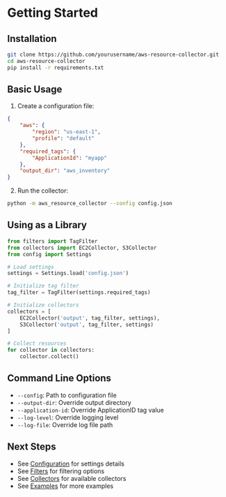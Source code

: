 # Getting Started

## Installation

```bash
git clone https://github.com/yourusername/aws-resource-collector.git
cd aws-resource-collector
pip install -r requirements.txt
```

## Basic Usage

1. Create a configuration file:

```json
{
    "aws": {
        "region": "us-east-1",
        "profile": "default"
    },
    "required_tags": {
        "ApplicationId": "myapp"
    },
    "output_dir": "aws_inventory"
}
```

2. Run the collector:

```bash
python -m aws_resource_collector --config config.json
```

## Using as a Library

```python
from filters import TagFilter
from collectors import EC2Collector, S3Collector
from config import Settings

# Load settings
settings = Settings.load('config.json')

# Initialize tag filter
tag_filter = TagFilter(settings.required_tags)

# Initialize collectors
collectors = [
    EC2Collector('output', tag_filter, settings),
    S3Collector('output', tag_filter, settings)
]

# Collect resources
for collector in collectors:
    collector.collect()
```

## Command Line Options

- `--config`: Path to configuration file
- `--output-dir`: Override output directory
- `--application-id`: Override ApplicationID tag value
- `--log-level`: Override logging level
- `--log-file`: Override log file path

## Next Steps

- See [Configuration](configuration.md) for settings details
- See [Filters](filters.md) for filtering options
- See [Collectors](collectors.md) for available collectors
- See [Examples](examples/) for more examples 